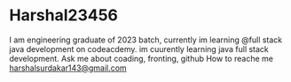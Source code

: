 # Harshal23456
I am engineering graduate of 2023 batch, currently im learning @full stack java development on codeacdemy. im cuurently learning java full stack development.
Ask me about coading, fronting, github
How to reache me
harshalsurdakar143@gmail.com
